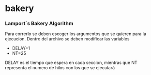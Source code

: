 # bakery
<h3>Lamport`s Bakery Algorithm</h3>

<p>Para correrlo se deben escoger los argumentos que se quieren para la ejecucion. Dentro del archivo se deben modificar las variables
<ul>
<li>DELAY=1</li> 
<li>NT=25</li> 
</ul>
DELAY es el tiempo que espera en cada seccion, mientras que NT representa el numero de hilos con los que se ejecutará
</p>
